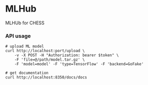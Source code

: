 # MLHub
MLHUb for CHESS

### API usage
```
# upload ML model
curl http://localhost:port/upload \
    -v -X POST -H "Authorization: bearer $token" \
    -F 'file=@/path/model.tar.gz' \
    -F 'model=model' -F 'type=TensorFlow' -F 'backend=GoFake'
```

```
# get documentation
curl http://localhost:8350/docs/docs
```
